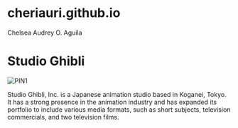 # cheriauri.github.io
Chelsea Audrey O. Aguila


# Studio Ghibli 

![PIN1](https://upload.wikimedia.org/wikipedia/en/c/ca/Studio_Ghibli_logo.svg)

Studio Ghibli, Inc. is a Japanese animation studio based in Koganei, Tokyo. It has a strong presence in the animation industry and has expanded its portfolio to include various media formats, such as short subjects, television commercials, and two television films.

